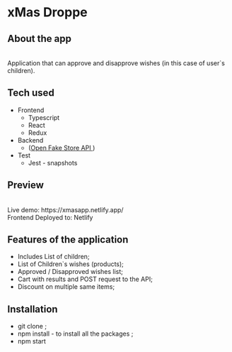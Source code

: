 # xMas Droppe

## About the app

<br />
Application that can approve and disapprove wishes (in this case of user`s children).

## Tech used

- Frontend
  - Typescript
  - React
  - Redux
- Backend
  - ([Open Fake Store API ](https://fakestoreapi.com/) )
- Test
  - Jest - snapshots

## Preview

<br />
Live demo: https://xmasapp.netlify.app/
<br />
Frontend Deployed to: Netlify
<br />

## Features of the application

- Includes List of children;
- List of Children`s wishes (products);
- Approved / Disapproved wishes list;
- Cart with results and POST request to the API;
- Discount on multiple same items;

## Installation

- git clone ;
- npm install - to install all the packages ;
- npm start
